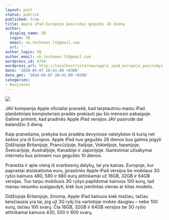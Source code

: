 ```yaml
---
layout: post
status: publish
published: true
title: Apple iPad Europoje pasirodys gegužės 28 dieną
author:
  display_name: SB
  login: SB
  email: sb.technews.lt@gmail.com
  url: ''
author_login: SB
author_email: sb.technews.lt@gmail.com
wordpress_id: 4794
wordpress_url: http://localhost/site/new/apple_ipad_europoje_pasirodys_geguzes_28_diena/
date: '2010-05-07 20:41:09 +0300'
date_gmt: '2010-05-07 20:41:09 +0300'
categories:
- Naujienos
---
```

<div class="imgright"><img src="http://t3.gstatic.com/images?q=tbn:pgRDaGlekoMfsM:http://www.pma-show.com/news_images/00668_apple-ipad-photo.jpg"  /></div>
<p>JAV kompanija Apple oficialiai pranešė, kad tarptautiniu mastu iPad planšetiniais kompiuteriais pradės prekiauti jau šio mėnesio pabaigoje. Galime priminti, kad pradinės Apple iPad versijos JAV pasirodė dar balandžio 3 dieną.</p>
<p>Kaip pranešama, prekyba bus pradėta devyniose valstybėse iš kurių net šešios yra iš Europos. Apple iPad nuo gegužės 28 dienos bus galima įsigyti Didžiojoje Britanijoje, Prancūzijoje, Italijoje, Vokietijoje, Ispanijoje, Šveicarijoje, Australijoje, Kanadoje ir Japonijoje. Išankstiniai užsakymai internetu bus priimami nuo gegužės 10 dienos.</p>
<p>Pranešta ir apie vieną iš svarbesnių dalykų, tai yra kainas. Europoje, kur paprastai atsiskaitoma euru, įprastinės Apple iPad versijos be mobilaus 3G ryšio kainuos 480, 580 ir 680 eurų atitinkamai už 16GB, 32GB ir 64GB versijas. Tuo tarpu mobilusis 3G ryšys papildomai kainuos 100 eurų, tad manau nesunku susigaudyti, kiek bus įvertintas vienas ar kitas modelis.</p>
<p>Didžiojoje Britanijoje, žinoma, Apple iPad kainuos kiek mažiau, tačiau keisčiausia yra tai, jog už 3G ryšį čia vartotojai mokės daugiau – nebe 100 eurų, tačiau 100 svarų. Čia 16GB, 32GB ir 64GB versijos be 3G ryšio atitinkamai kainuos 430, 500 ir 600 svarų.</p>
